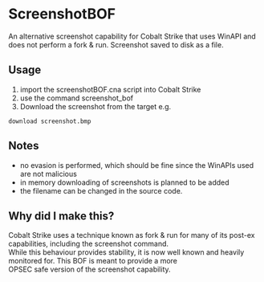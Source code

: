 # ScreenshotBOF

An alternative screenshot capability for Cobalt Strike that uses WinAPI and does not perform a fork & run. Screenshot saved to disk as a file.

## Usage
1. import the screenshotBOF.cna script into Cobalt Strike
2. use the command screenshot_bof
3. Download the screenshot from the target e.g.
```
download screenshot.bmp
```

## Notes
- no evasion is performed, which should be fine since the WinAPIs used are not malicious
- in memory downloading of screenshots is planned to be added
- the filename can be changed in the source code.

## Why did I make this?
Cobalt Strike uses a technique known as fork & run for many of its post-ex capabilities, including the screenshot command.  
While this behaviour provides stability, it is now well known and heavily monitored for. This BOF is meant to provide a more  
OPSEC safe version of the screenshot capability.